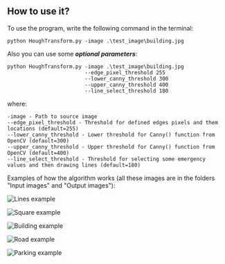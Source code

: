 ## How to use it?

To use the program, write the following command in the terminal:

```commandline
python HoughTransform.py -image .\test_image\building.jpg
```
Also you can use some ***optional parameters***:
```commandline
python HoughTransform.py -image .\test_image\building.jpg 
                         --edge_pixel_threshold 255 
                         --lower_canny_threshold 300 
                         --upper_canny_threshold 400 
                         --line_select_threshold 180
```
where:
```commandline
-image - Path to source image
--edge_pixel_threshold - Threshold for defined edges pixels and them locations (default=255)
--lower_canny_threshold - Lower threshold for Canny() function from OpenCV (default=300)
--upper_canny_threshold - Upper threshold for Canny() function from OpenCV (default=400)
--line_select_threshold - Threshold for selecting some emergency values and then drawing lines (default=180)                            
```


Examples of how the algorithm works (all these images are in the folders "Input images" and "Output images"):

![Lines example](/result_image/lines_result.png)

![Square example](/result_image/square_result.png)

![Building example](/result_image/building_result.png)

![Road example](/result_image/road_result.png)

![Parking example](/result_image/parking_result.png)

